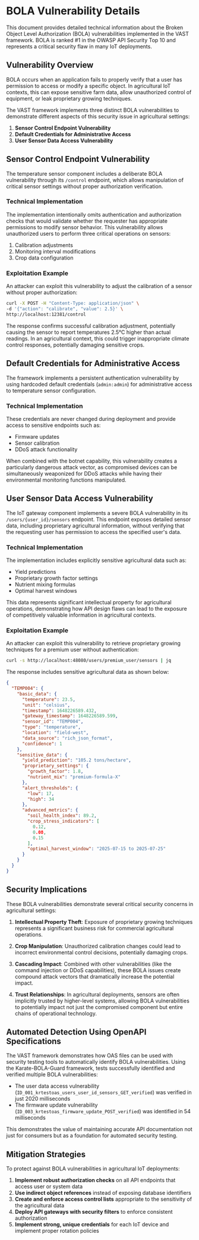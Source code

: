 # BOLA Vulnerability Details

This document provides detailed technical information about the Broken Object Level Authorization (BOLA) vulnerabilities implemented in the VAST framework. BOLA is ranked #1 in the OWASP API Security Top 10 and represents a critical security flaw in many IoT deployments.

## Vulnerability Overview

BOLA occurs when an application fails to properly verify that a user has permission to access or modify a specific object. In agricultural IoT contexts, this can expose sensitive farm data, allow unauthorized control of equipment, or leak proprietary growing techniques. 

The VAST framework implements three distinct BOLA vulnerabilities to demonstrate different aspects of this security issue in agricultural settings:

1. **Sensor Control Endpoint Vulnerability**
2. **Default Credentials for Administrative Access**
3. **User Sensor Data Access Vulnerability**

## Sensor Control Endpoint Vulnerability

The temperature sensor component includes a deliberate BOLA vulnerability through its `/control` endpoint, which allows manipulation of critical sensor settings without proper authorization verification.

### Technical Implementation

The implementation intentionally omits authentication and authorization checks that would validate whether the requester has appropriate permissions to modify sensor behavior. This vulnerability allows unauthorized users to perform three critical operations on sensors:

1. Calibration adjustments
2. Monitoring interval modifications
3. Crop data configuration

### Exploitation Example

An attacker can exploit this vulnerability to adjust the calibration of a sensor without proper authorization:

```bash
curl -X POST -H "Content-Type: application/json" \
-d '{"action": "calibrate", "value": 2.5}' \
http://localhost:12381/control
```

The response confirms successful calibration adjustment, potentially causing the sensor to report temperatures 2.5°C higher than actual readings. In an agricultural context, this could trigger inappropriate climate control responses, potentially damaging sensitive crops.

## Default Credentials for Administrative Access

The framework implements a persistent authentication vulnerability by using hardcoded default credentials (`admin:admin`) for administrative access to temperature sensor configuration.

### Technical Implementation

These credentials are never changed during deployment and provide access to sensitive endpoints such as:
- Firmware updates
- Sensor calibration
- DDoS attack functionality

When combined with the botnet capability, this vulnerability creates a particularly dangerous attack vector, as compromised devices can be simultaneously weaponized for DDoS attacks while having their environmental monitoring functions manipulated.

## User Sensor Data Access Vulnerability

The IoT gateway component implements a severe BOLA vulnerability in its `/users/{user_id}/sensors` endpoint. This endpoint exposes detailed sensor data, including proprietary agricultural information, without verifying that the requesting user has permission to access the specified user's data.

### Technical Implementation

The implementation includes explicitly sensitive agricultural data such as:
- Yield predictions
- Proprietary growth factor settings
- Nutrient mixing formulas
- Optimal harvest windows

This data represents significant intellectual property for agricultural operations, demonstrating how API design flaws can lead to the exposure of competitively valuable information in agricultural contexts.

### Exploitation Example

An attacker can exploit this vulnerability to retrieve proprietary growing techniques for a premium user without authentication:

```bash
curl -s http://localhost:48080/users/premium_user/sensors | jq
```

The response includes sensitive agricultural data as shown below:

```json
{
  "TEMP004": {
    "basic_data": {
      "temperature": 23.5,
      "unit": "celsius",
      "timestamp": 1648226589.432,
      "gateway_timestamp": 1648226589.599,
      "sensor_id": "TEMP004",
      "type": "temperature",
      "location": "field-west",
      "data_source": "rich_json_format",
      "confidence": 1
    },
    "sensitive_data": {
      "yield_prediction": "105.2 tons/hectare",
      "proprietary_settings": {
        "growth_factor": 1.8,
        "nutrient_mix": "premium-formula-X"
      },
      "alert_thresholds": {
        "low": 17,
        "high": 34
      },
      "advanced_metrics": {
        "soil_health_index": 89.2,
        "crop_stress_indicators": [
          0.12,
          0.08,
          0.15
        ],
        "optimal_harvest_window": "2025-07-15 to 2025-07-25"
      }
    }
  }
}
```

## Security Implications

These BOLA vulnerabilities demonstrate several critical security concerns in agricultural settings:

1. **Intellectual Property Theft**: Exposure of proprietary growing techniques represents a significant business risk for commercial agricultural operations.

2. **Crop Manipulation**: Unauthorized calibration changes could lead to incorrect environmental control decisions, potentially damaging crops.

3. **Cascading Impact**: Combined with other vulnerabilities (like the command injection or DDoS capabilities), these BOLA issues create compound attack vectors that dramatically increase the potential impact.

4. **Trust Relationships**: In agricultural deployments, sensors are often implicitly trusted by higher-level systems, allowing BOLA vulnerabilities to potentially impact not just the compromised component but entire chains of operational technology.

## Automated Detection Using OpenAPI Specifications

The VAST framework demonstrates how OAS files can be used with security testing tools to automatically identify BOLA vulnerabilities. Using the Karate-BOLA-Guard framework, tests successfully identified and verified multiple BOLA vulnerabilities:

- The user data access vulnerability (`ID_001_krtestoas_users_user_id_sensors_GET_verified`) was verified in just 2020 milliseconds
- The firmware update vulnerability (`ID_003_krtestoas_firmware_update_POST_verified`) was identified in 54 milliseconds

This demonstrates the value of maintaining accurate API documentation not just for consumers but as a foundation for automated security testing.

## Mitigation Strategies

To protect against BOLA vulnerabilities in agricultural IoT deployments:

1. **Implement robust authorization checks** on all API endpoints that access user or system data
2. **Use indirect object references** instead of exposing database identifiers
3. **Create and enforce access control lists** appropriate to the sensitivity of the agricultural data
4. **Deploy API gateways with security filters** to enforce consistent authorization
5. **Implement strong, unique credentials** for each IoT device and implement proper rotation policies